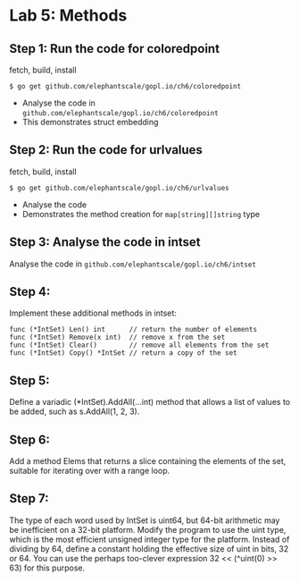 # Lab 5: Methods

## Step 1: Run the code for coloredpoint

fetch, build, install

    $ go get github.com/elephantscale/gopl.io/ch6/coloredpoint

* Analyse the code in `github.com/elephantscale/gopl.io/ch6/coloredpoint`
* This demonstrates struct embedding

## Step 2: Run the code for urlvalues

fetch, build, install

    $ go get github.com/elephantscale/gopl.io/ch6/urlvalues

* Analyse the code 
* Demonstrates the method creation for `map[string][]string` type

## Step 3: Analyse the code in intset

Analyse the code in `github.com/elephantscale/gopl.io/ch6/intset`


## Step 4:

Implement these additional methods in intset:

```
func (*IntSet) Len() int      // return the number of elements
func (*IntSet) Remove(x int)  // remove x from the set
func (*IntSet) Clear()        // remove all elements from the set
func (*IntSet) Copy() *IntSet // return a copy of the set
```

## Step 5:

Define a variadic (*IntSet).AddAll(...int) method that allows a list of values to be added, such as s.AddAll(1, 2, 3).

## Step 6:

Add a method Elems that returns a slice containing the elements of the set, suitable for iterating over with a range loop.

## Step 7:

The type of each word used by IntSet is uint64, but 64-bit arithmetic may be inefficient on a 32-bit platform. Modify the program to use the uint type, which is the most efficient unsigned integer type for the platform. Instead of dividing by 64, define a constant holding the effective size of uint in bits, 32 or 64. You can use the perhaps too-clever expression 32 << (^uint(0) >> 63) for this purpose.
